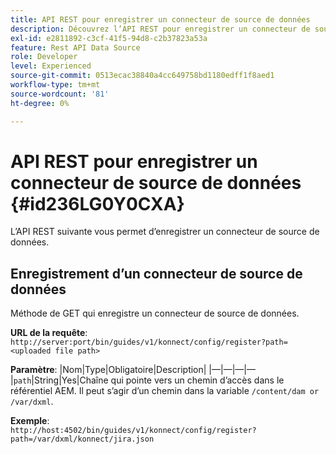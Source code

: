 ```yaml
---
title: API REST pour enregistrer un connecteur de source de données
description: Découvrez l’API REST pour enregistrer un connecteur de source de données
exl-id: e2811892-c3cf-41f5-94d8-c2b37823a53a
feature: Rest API Data Source
role: Developer
level: Experienced
source-git-commit: 0513ecac38840a4cc649758bd1180edff1f8aed1
workflow-type: tm+mt
source-wordcount: '81'
ht-degree: 0%

---
```


# API REST pour enregistrer un connecteur de source de données {#id236LG0Y0CXA}

L’API REST suivante vous permet d’enregistrer un connecteur de source de données.

## Enregistrement d’un connecteur de source de données

Méthode de GET qui enregistre un connecteur de source de données.

**URL de la requête**:
`http://server:port/bin/guides/v1/konnect/config/register?path=<uploaded file path>`

**Paramètre**: |Nom|Type|Obligatoire|Description| |—|—|—|— |`path`|String|Yes|Chaîne qui pointe vers un chemin d’accès dans le référentiel AEM. Il peut s’agir d’un chemin dans la variable `/content/dam or /var/dxml`.

**Exemple**:\
`http://host:4502/bin/guides/v1/konnect/config/register?path=/var/dxml/konnect/jira.json`
